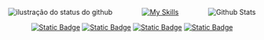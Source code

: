 <p align="center">
<img align='left' src="https://github-readme-stats.vercel.app/api?username=pinuya&show_icons=true&title_color=FFFFFF&text_color=FFFFFF&icon_color=FFFFFF&bg_color=0D1017&cache_seconds=2300&hide_border=true" alt="ilustração do status do github">
  
<img
        align="right"
        src=""
        alt="Github Stats"
      />
</p>


<div align="center">
  
[![My Skills](https://skillicons.dev/icons?i=js,ts,react,nodejs,docker,supabase,html,css,tailwind,remix,bun,git,figma,vscode)](https://skillicons.dev)
</div>

<div align="center">

[![Static Badge](https://img.shields.io/badge/website-black)]()
[![Static Badge](https://img.shields.io/badge/twitter-black)]()
[![Static Badge](https://img.shields.io/badge/linkedin-black)]()
[![Static Badge](https://img.shields.io/badge/instagram-black)]()
</div>
